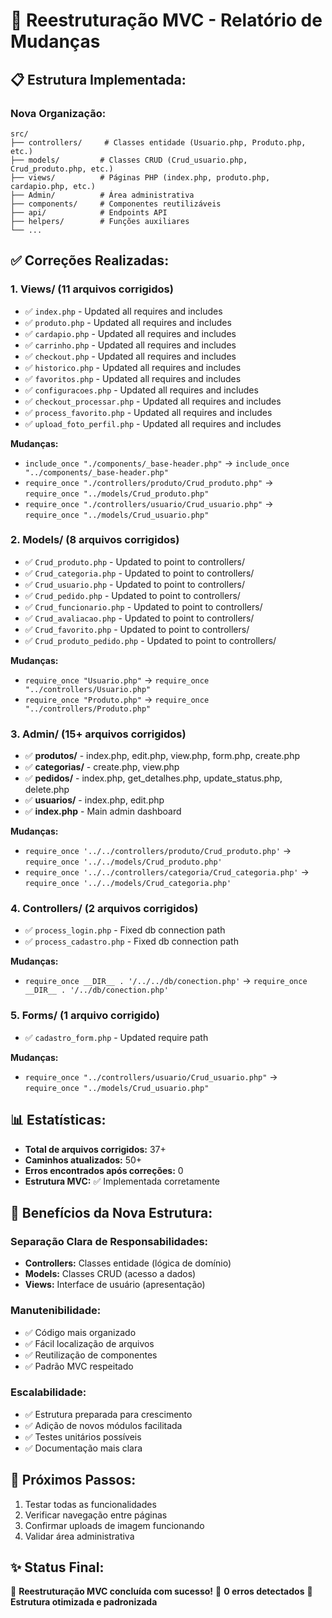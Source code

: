 # 🔄 Reestruturação MVC - Relatório de Mudanças

## 📋 **Estrutura Implementada:**

### **Nova Organização:**
```
src/
├── controllers/     # Classes entidade (Usuario.php, Produto.php, etc.)
├── models/         # Classes CRUD (Crud_usuario.php, Crud_produto.php, etc.)
├── views/          # Páginas PHP (index.php, produto.php, cardapio.php, etc.)
├── Admin/          # Área administrativa
├── components/     # Componentes reutilizáveis
├── api/            # Endpoints API
├── helpers/        # Funções auxiliares
└── ...
```

## ✅ **Correções Realizadas:**

### 1. **Views/** (11 arquivos corrigidos)
- ✅ `index.php` - Updated all requires and includes
- ✅ `produto.php` - Updated all requires and includes  
- ✅ `cardapio.php` - Updated all requires and includes
- ✅ `carrinho.php` - Updated all requires and includes
- ✅ `checkout.php` - Updated all requires and includes
- ✅ `historico.php` - Updated all requires and includes
- ✅ `favoritos.php` - Updated all requires and includes
- ✅ `configuracoes.php` - Updated all requires and includes
- ✅ `checkout_processar.php` - Updated all requires and includes
- ✅ `process_favorito.php` - Updated all requires and includes
- ✅ `upload_foto_perfil.php` - Updated all requires and includes

**Mudanças:**
- `include_once "./components/_base-header.php"` → `include_once "../components/_base-header.php"`
- `require_once "./controllers/produto/Crud_produto.php"` → `require_once "../models/Crud_produto.php"`
- `require_once "./controllers/usuario/Crud_usuario.php"` → `require_once "../models/Crud_usuario.php"`

### 2. **Models/** (8 arquivos corrigidos)
- ✅ `Crud_produto.php` - Updated to point to controllers/
- ✅ `Crud_categoria.php` - Updated to point to controllers/
- ✅ `Crud_usuario.php` - Updated to point to controllers/
- ✅ `Crud_pedido.php` - Updated to point to controllers/
- ✅ `Crud_funcionario.php` - Updated to point to controllers/
- ✅ `Crud_avaliacao.php` - Updated to point to controllers/
- ✅ `Crud_favorito.php` - Updated to point to controllers/
- ✅ `Crud_produto_pedido.php` - Updated to point to controllers/

**Mudanças:**
- `require_once "Usuario.php"` → `require_once "../controllers/Usuario.php"`
- `require_once "Produto.php"` → `require_once "../controllers/Produto.php"`

### 3. **Admin/** (15+ arquivos corrigidos)
- ✅ **produtos/** - index.php, edit.php, view.php, form.php, create.php
- ✅ **categorias/** - create.php, view.php
- ✅ **pedidos/** - index.php, get_detalhes.php, update_status.php, delete.php
- ✅ **usuarios/** - index.php, edit.php
- ✅ **index.php** - Main admin dashboard

**Mudanças:**
- `require_once '../../controllers/produto/Crud_produto.php'` → `require_once '../../models/Crud_produto.php'`
- `require_once '../../controllers/categoria/Crud_categoria.php'` → `require_once '../../models/Crud_categoria.php'`

### 4. **Controllers/** (2 arquivos corrigidos)
- ✅ `process_login.php` - Fixed db connection path
- ✅ `process_cadastro.php` - Fixed db connection path

**Mudanças:**
- `require_once __DIR__ . '/../../db/conection.php'` → `require_once __DIR__ . '/../db/conection.php'`

### 5. **Forms/** (1 arquivo corrigido)
- ✅ `cadastro_form.php` - Updated require path

**Mudanças:**
- `require_once "../controllers/usuario/Crud_usuario.php"` → `require_once "../models/Crud_usuario.php"`

## 📊 **Estatísticas:**
- **Total de arquivos corrigidos:** 37+
- **Caminhos atualizados:** 50+ 
- **Erros encontrados após correções:** 0
- **Estrutura MVC:** ✅ Implementada corretamente

## 🎯 **Benefícios da Nova Estrutura:**

### **Separação Clara de Responsabilidades:**
- **Controllers:** Classes entidade (lógica de domínio)
- **Models:** Classes CRUD (acesso a dados)  
- **Views:** Interface de usuário (apresentação)

### **Manutenibilidade:**
- ✅ Código mais organizado
- ✅ Fácil localização de arquivos
- ✅ Reutilização de componentes
- ✅ Padrão MVC respeitado

### **Escalabilidade:**
- ✅ Estrutura preparada para crescimento
- ✅ Adição de novos módulos facilitada
- ✅ Testes unitários possíveis
- ✅ Documentação mais clara

## 🚀 **Próximos Passos:**
1. Testar todas as funcionalidades
2. Verificar navegação entre páginas
3. Confirmar uploads de imagem funcionando
4. Validar área administrativa

## ✨ **Status Final:**
🎉 **Reestruturação MVC concluída com sucesso!**
🔧 **0 erros detectados**
📁 **Estrutura otimizada e padronizada**